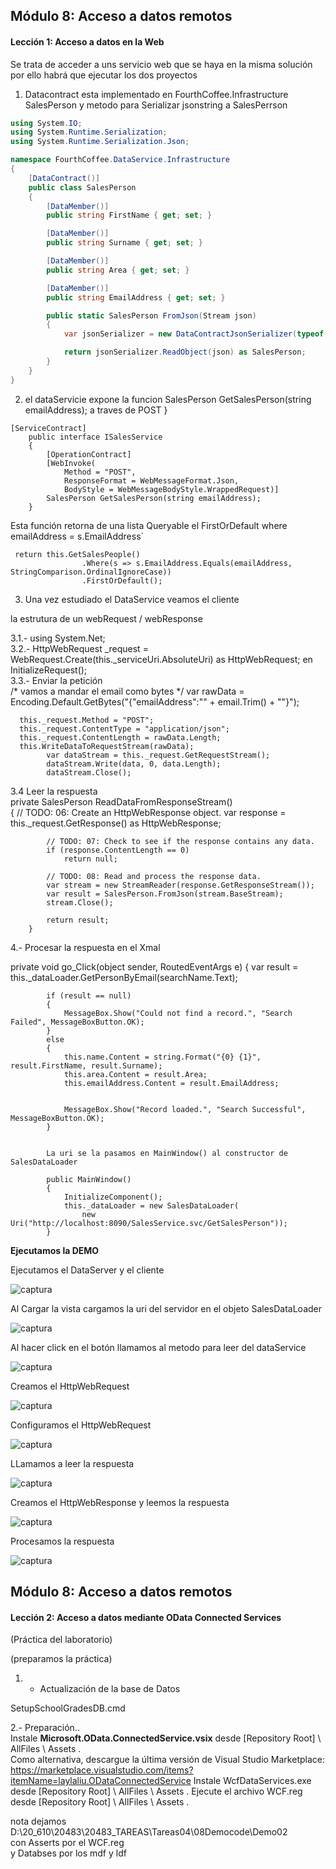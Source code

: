 ## Módulo 8: Acceso a datos remotos

#### Lección 1: Acceso a datos en la Web




Se trata de acceder a uns servicio web que se haya en la misma solución
por ello habrá que ejecutar los dos proyectos



1. Datacontract esta implementado en FourthCoffee.Infrastructure 
SalesPerson y metodo para Serializar jsonstring a SalesPerrson

````c#
using System.IO;
using System.Runtime.Serialization;
using System.Runtime.Serialization.Json;

namespace FourthCoffee.DataService.Infrastructure
{
    [DataContract()]
    public class SalesPerson
    {
        [DataMember()]
        public string FirstName { get; set; }

        [DataMember()]
        public string Surname { get; set; }

        [DataMember()]
        public string Area { get; set; }

        [DataMember()]
        public string EmailAddress { get; set; }

        public static SalesPerson FromJson(Stream json)
        {
            var jsonSerializer = new DataContractJsonSerializer(typeof(SalesPerson));

            return jsonSerializer.ReadObject(json) as SalesPerson;
        }
    }
}
````



2. el dataServicie expone la funcion SalesPerson GetSalesPerson(string emailAddress);
a traves de POST 
    }
```` 
[ServiceContract]
    public interface ISalesService
    {
        [OperationContract]
        [WebInvoke(
            Method = "POST",
            ResponseFormat = WebMessageFormat.Json,
            BodyStyle = WebMessageBodyStyle.WrappedRequest)]
        SalesPerson GetSalesPerson(string emailAddress);
    }
````
Esta función retorna de una lista Queryable<SalesPerson> el FirstOrDefault where emailAddress = s.EmailAddress`
```` 
 return this.GetSalesPeople()
                .Where(s => s.EmailAddress.Equals(emailAddress, StringComparison.OrdinalIgnoreCase))
                .FirstOrDefault();
```` 



3. Una vez estudiado el DataService veamos el cliente

la estrutura de un webRequest / webResponse  

3.1.- using System.Net;  
3.2.- HttpWebRequest _request =  WebRequest.Create(this._serviceUri.AbsoluteUri) as HttpWebRequest; en InitializeRequest();  
3.3.- Enviar la petición  
      /* vamos a mandar el email como bytes */
	  var rawData = Encoding.Default.GetBytes("{\"emailAddress\":\"" + email.Trim() + "\"}");

      this._request.Method = "POST";  
      this._request.ContentType = "application/json";  
      this._request.ContentLength = rawData.Length;  
	  this.WriteDataToRequestStream(rawData);  
			var dataStream = this._request.GetRequestStream();  
            dataStream.Write(data, 0, data.Length);  
            dataStream.Close();  
            
3.4 Leer la respuesta  
	private SalesPerson ReadDataFromResponseStream()  
        {
            // TODO: 06: Create an HttpWebResponse object.
            var response = this._request.GetResponse() as HttpWebResponse;

            // TODO: 07: Check to see if the response contains any data.
            if (response.ContentLength == 0)
                return null;

            // TODO: 08: Read and process the response data.
            var stream = new StreamReader(response.GetResponseStream());
            var result = SalesPerson.FromJson(stream.BaseStream);
            stream.Close();

            return result;
        }
4.- Procesar la respuesta en el Xmal

 private void go_Click(object sender, RoutedEventArgs e)
        {
            var result = this._dataLoader.GetPersonByEmail(searchName.Text);

            if (result == null)
            {
                MessageBox.Show("Could not find a record.", "Search Failed", MessageBoxButton.OK);
            }
            else
            {
                this.name.Content = string.Format("{0} {1}", result.FirstName, result.Surname);
                this.area.Content = result.Area;
                this.emailAddress.Content = result.EmailAddress;


                MessageBox.Show("Record loaded.", "Search Successful", MessageBoxButton.OK);
            }

			
			La uri se la pasamos en MainWindow() al constructor de SalesDataLoader
```` 
        public MainWindow()
        {
            InitializeComponent();
            this._dataLoader = new SalesDataLoader(
                new Uri("http://localhost:8090/SalesService.svc/GetSalesPerson"));
        }
````


**Ejecutamos la DEMO**

Ejecutamos el DataServer y el cliente   

![captura](./Captura.PNG)   

Al Cargar la vista cargamos la uri del servidor en el objeto SalesDataLoader

![captura](./Captura1.PNG) 

Al hacer click en el botón llamamos al metodo para leer del dataService

![captura](./Captura2.PNG)  

Creamos el HttpWebRequest
 
![captura](./Captura3.PNG)   

Configuramos el HttpWebRequest 

![captura](./Captura4.PNG) 

  
LLamamos a leer la respuesta
  
![captura](./Captura5.PNG)   

Creamos el HttpWebResponse y leemos la respuesta

![captura](./Captura6.PNG) 

Procesamos la respuesta
  
![captura](./Captura7.PNG)   



## Módulo 8: Acceso a datos remotos

#### Lección 2: Acceso a datos mediante OData Connected Services


(Práctica del laboratorio)

(preparamos la práctica)

1. - Actualización de la base de Datos

SetupSchoolGradesDB.cmd

2.- Preparación..  
Instale **Microsoft.OData.ConnectedService.vsix** desde [Repository Root] \ AllFiles \ Assets .   
Como alternativa, descargue la última versión de Visual Studio Marketplace: https://marketplace.visualstudio.com/items?itemName=laylaliu.ODataConnectedService
Instale WcfDataServices.exe desde [Repository Root] \ AllFiles \ Assets .
Ejecute el archivo WCF.reg desde [Repository Root] \ AllFiles \ Assets .


nota dejamos D:\20_610\20483\20483_TAREAS\Tareas04\08Democode\Demo02  
con Asserts por el WCF.reg  
y Databses por los mdf y ldf


